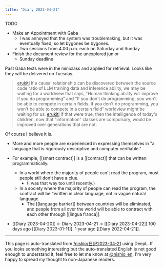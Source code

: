 ```yaml
---
title: "Diary 2023-04-21"
---
```



TODO
- Make an Appointment with Gaba
    - I was annoyed that the system was troublemaking, but it was eventually fixed, so let bygones be bygones.
    - Two sessions from 4:00 p.m. each on Saturday and Sunday
- Finish the document review for the unexplored junior
    - Sunday deadline

Past Gaba texts were in the miniclass and applied for retrieval. Looks like they will be delivered on Tuesday.



> [erukiti](https://twitter.com/erukiti/status/1649236961088110592) If a causal relationship can be discovered between the source code ratio of LLM training data and inference ability, we may be waiting for a worldview that says, "Human thinking ability will improve if you do programming" and "If you don't do programming, you won't be able to compete in certain fields. If you don't do programming, you won't be able to compete in a certain field" worldview might be waiting for us.
> [erukiti](https://twitter.com/erukiti/status/1649237207390257154) If that were true, then the intelligence of today's children, now that "information" classes are compulsory, would be improved over generations that are not.

Of course I believe it is.
- More and more people are experienced in expressing themselves in "a language that is rigorously descriptive and computer verifiable."
- For example, [[smart contract]] is a [[contract]] that can be written programmatically.
    - In a world where the majority of people can't read the program, most people still don't have a clue.
        - (I was that way too until recently.)
    - In a society where the majority of people can read the program, the contract will be "written in clear language, not in vague natural language.
        - The [[language barrier]] between countries will be eliminated, and people from all over the world will be able to contract with each other through [[lingua franca]].

- [[Diary 2023-04-20]] ← Diary 2023-04-21 → [[Diary 2023-04-22]]
100 days ago [[Diary 2023-01-11]].
1 year ago [[Diary 2022-04-21]].
---
This page is auto-translated from [/nishio/日記2023-04-21](https://scrapbox.io/nishio/日記2023-04-21) using DeepL. If you looks something interesting but the auto-translated English is not good enough to understand it, feel free to let me know at [@nishio_en](https://twitter.com/nishio_en). I'm very happy to spread my thought to non-Japanese readers.